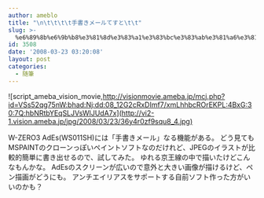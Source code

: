```yaml
---
author: ameblo
title: "\n\t\t\t\t手書きメールてすと\t\t"
slug: >-
  %e6%89%8b%e6%9b%b8%e3%81%8d%e3%83%a1%e3%83%bc%e3%83%ab%e3%81%a6%e3%81%99%e3%81%a8
id: 3508
date: '2008-03-23 03:20:08'
layout: post
categories:
  - 随筆
---
```


![script_ameba_vision_movie,http://visionmovie.ameba.jp/mcj.php?id=VSs52qg75nW:bhad:Nj:dd:08_12G2cRxDImf7/xmLhhbcROrEKPL:4BxG:30:7Q:hbNRtbYEqSLJVsWlJUdA7x](http://vi2-1.vision.ameba.jp/jpg/2008/03/23/36y4r0zf9squ8_4.jpg)  

W-ZERO3 AdEs(WS011SH)には「手書きメール」なる機能がある。 どう見てもMSPAINTのクローンっぽいペイントソフトなのだけれど、JPEGのイラストが比較的簡単に書き出せるので、試してみた。 ゆれる京王線の中で描いたけどこんなもんかな。 AdEsのスクリーンが広いので意外と大きい画像が描けるけど、ペン描画がどうにも。 アンチエイリアスをサポートする自前ソフト作った方がいいのかも？